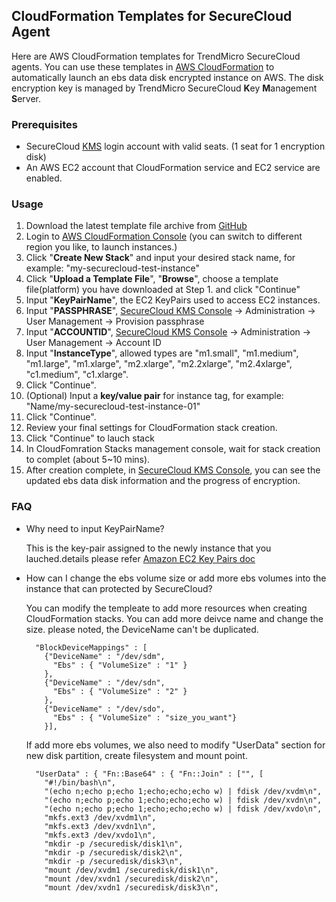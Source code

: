 ## CloudFormation Templates for SecureCloud Agent ##

Here are AWS CloudFormation templates for TrendMicro SecureCloud agents. You can use these templates in [AWS CloudFormation](http://aws.amazon.com/cloudformation/) to automatically launch an ebs data disk encrypted instance on AWS. The disk encryption key is managed by TrendMicro SecureCloud **K**ey **M**anagement **S**erver.

### Prerequisites ###

- SecureCloud [KMS](https://console.securecloud.com) login account with valid seats. (1 seat for 1 encryption disk)
- An AWS EC2 account that CloudFormation service and EC2 service are enabled.

### Usage ###

1. Download the latest template file archive from [GitHub](https://github.com/securecloud/CloudFormation/archive/master.zip)
2. Login to [AWS CloudFormation Console](https://console.aws.amazon.com/cloudformation/?region=ap-southeast-1) (you can switch to different region you like, to launch instances.)
3. Click "**Create New Stack**" and input your desired stack name, for example: "my-securecloud-test-instance"
4. Click "**Upload a Template File**", "**Browse**", choose a template file(platform) you have downloaded at Step 1. and click "Continue"
5. Input "**KeyPairName**", the EC2 KeyPairs used to access EC2 instances.
6. Input "**PASSPHRASE**", [SecureCloud KMS Console](https://console.securecloud.com) -> Administration -> User Management -> Provision passphrase
7. Input "**ACCOUNTID**", [SecureCloud KMS Console](https://console.securecloud.com) -> Administration -> User Management -> Account ID
8. Input "**InstanceType**", allowed types are "m1.small", "m1.medium", "m1.large", "m1.xlarge", "m2.xlarge", "m2.2xlarge", "m2.4xlarge", "c1.medium", "c1.xlarge". 
9. Click "Continue".
10. (Optional) Input a **key/value pair** for instance tag, for example: "Name/my-securecloud-test-instance-01" 
11. Click "Continue".
12. Review your final settings for CloudFormation stack creation.
13. Click "Continue" to lauch stack
14. In CloudFomration Stacks management console, wait for stack creation to complet (about 5~10 mins).
15. After creation complete, in [SecureCloud KMS Console](https://console.securecloud.com), you can see the updated ebs data disk information and the progress of encryption.

### FAQ ###
- Why need to input KeyPairName?

	This is the key-pair assigned to the newly instance that you lauched.details please refer [Amazon EC2 Key Pairs doc](http://docs.aws.amazon.com/AWSEC2/latest/UserGuide/ec2-key-pairs.html)

- How can I change the ebs volume size or add more ebs volumes into the instance that can protected by SecureCloud?
	
	You can modify the templeate to add more resources when creating CloudFormation stacks. You can add more deivce name and change the size. please noted, the DeviceName can't be duplicated.

 
        "BlockDeviceMappings" : [
          {"DeviceName" : "/dev/sdm",
            "Ebs" : { "VolumeSize" : "1" }
          },
          {"DeviceName" : "/dev/sdn",
            "Ebs" : { "VolumeSize" : "2" }
          },
		  {"DeviceName" : "/dev/sdo",
			"Ebs" : { "VolumeSize" : "size_you_want"}
		  }],
  

	If add more ebs volumes, we also need to modify "UserData" section for new disk partition, create filesystem and mount point.

        "UserData" : { "Fn::Base64" : { "Fn::Join" : ["", [
          "#!/bin/bash\n",
          "(echo n;echo p;echo 1;echo;echo;echo w) | fdisk /dev/xvdm\n",          
          "(echo n;echo p;echo 1;echo;echo;echo w) | fdisk /dev/xvdn\n",
		  "(echo n;echo p;echo 1;echo;echo;echo w) | fdisk /dev/xvdo\n",
          "mkfs.ext3 /dev/xvdm1\n",
          "mkfs.ext3 /dev/xvdn1\n",
		  "mkfs.ext3 /dev/xvdo1\n",
          "mkdir -p /securedisk/disk1\n",
          "mkdir -p /securedisk/disk2\n",
		  "mkdir -p /securedisk/disk3\n",
          "mount /dev/xvdm1 /securedisk/disk1\n",
          "mount /dev/xvdn1 /securedisk/disk2\n",
		  "mount /dev/xvdn1 /securedisk/disk3\n",

